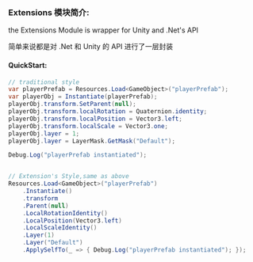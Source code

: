 ### Extensions 模块简介:

the Extensions Module is wrapper for Unity and .Net's API

简单来说都是对 .Net 和  Unity 的 API 进行了一层封装



#### QuickStart:

``` csharp
// traditional style
var playerPrefab = Resources.Load<GameObject>("playerPrefab");
var playerObj = Instantiate(playerPrefab);
playerObj.transform.SetParent(null);
playerObj.transform.localRotation = Quaternion.identity;
playerObj.transform.localPosition = Vector3.left;
playerObj.transform.localScale = Vector3.one;
playerObj.layer = 1;
playerObj.layer = LayerMask.GetMask("Default");

Debug.Log("playerPrefab instantiated");


// Extension's Style,same as above 
Resources.Load<GameObject>("playerPrefab")
	.Instantiate()
	.transform
	.Parent(null)
	.LocalRotationIdentity()
	.LocalPosition(Vector3.left)
	.LocalScaleIdentity()
	.Layer(1)
	.Layer("Default")
	.ApplySelfTo(_ => { Debug.Log("playerPrefab instantiated"); });
```

